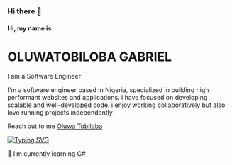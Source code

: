 


### Hi there 👋

#### Hi, my name is

# OLUWATOBILOBA GABRIEL

I am a Software Engineer

I'm a software engineer based in Nigeria, specialized in building high performant websites and applications. i have focused on developing scalable
and well-developed code. i enjoy working collaboratively but also love running projects independently

Reach out to me [Oluwa Tobiloba](https://tobilobaa.netlify.app/)

[![Typing SVG](https://readme-typing-svg.herokuapp.com?color=%23EAFEFF&size=18&center=true&vCenter=true&lines=I+Build+Things+That+Live+On+the+WEB+)](https://git.io/typing-svg)

🌱 I’m currently learning C#





